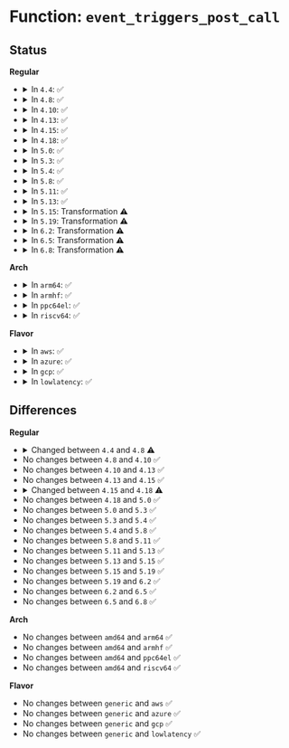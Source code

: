 # Function: <code>event_triggers_post_call</code>

## Status
<b>Regular</b>
<ul>
<li>
<details>
<summary>In <code>4.4</code>: ✅</summary>

```c
void event_triggers_post_call(struct trace_event_file *file, enum event_trigger_type tt);
```

**Collision:** Unique Global

**Inline:** No

**Transformation:** False

**Instances:**

```
In kernel/trace/trace_events_trigger.c (ffffffff811657c0)
Location: kernel/trace/trace_events_trigger.c:106
Inline: False
Direct callers:
  - kernel/trace/trace_events.c:trace_event_buffer_commit
  - kernel/trace/trace_syscalls.c:ftrace_syscall_exit
  - kernel/trace/trace_syscalls.c:ftrace_syscall_enter
  - kernel/trace/trace_kprobe.c:kretprobe_trace_func
  - kernel/trace/trace_kprobe.c:kprobe_trace_func
```
**Symbols:**

```
ffffffff811657c0-ffffffff81165812: event_triggers_post_call (STB_GLOBAL)
```
</details>
</li>
<li>
<details>
<summary>In <code>4.8</code>: ✅</summary>

```c
void event_triggers_post_call(struct trace_event_file *file, enum event_trigger_type tt, void *rec);
```

**Collision:** Unique Global

**Inline:** No

**Transformation:** False

**Instances:**

```
In kernel/trace/trace_events_trigger.c (ffffffff8116ff10)
Location: kernel/trace/trace_events_trigger.c:108
Inline: False
Direct callers:
  - kernel/trace/trace_events.c:trace_event_buffer_commit
  - kernel/trace/trace_syscalls.c:ftrace_syscall_exit
  - kernel/trace/trace_syscalls.c:ftrace_syscall_enter
  - kernel/trace/trace_kprobe.c:kretprobe_trace_func
  - kernel/trace/trace_kprobe.c:kprobe_trace_func
```
**Symbols:**

```
ffffffff8116ff10-ffffffff8116ff73: event_triggers_post_call (STB_GLOBAL)
```
</details>
</li>
<li>
<details>
<summary>In <code>4.10</code>: ✅</summary>

```c
void event_triggers_post_call(struct trace_event_file *file, enum event_trigger_type tt, void *rec);
```

**Collision:** Unique Global

**Inline:** No

**Transformation:** False

**Instances:**

```
In kernel/trace/trace_events_trigger.c (ffffffff8117b680)
Location: kernel/trace/trace_events_trigger.c:108
Inline: False
Direct callers:
  - kernel/trace/trace.c:trace_event_buffer_commit
  - kernel/trace/trace_syscalls.c:ftrace_syscall_exit
  - kernel/trace/trace_syscalls.c:ftrace_syscall_enter
  - kernel/trace/trace_kprobe.c:kretprobe_trace_func
  - kernel/trace/trace_kprobe.c:kprobe_trace_func
```
**Symbols:**

```
ffffffff8117b680-ffffffff8117b6e3: event_triggers_post_call (STB_GLOBAL)
```
</details>
</li>
<li>
<details>
<summary>In <code>4.13</code>: ✅</summary>

```c
void event_triggers_post_call(struct trace_event_file *file, enum event_trigger_type tt, void *rec);
```

**Collision:** Unique Global

**Inline:** No

**Transformation:** False

**Instances:**

```
In kernel/trace/trace_events_trigger.c (ffffffff8117e370)
Location: kernel/trace/trace_events_trigger.c:109
Inline: False
Direct callers:
  - kernel/trace/trace.c:trace_event_buffer_commit
  - kernel/trace/trace_syscalls.c:ftrace_syscall_exit
  - kernel/trace/trace_syscalls.c:ftrace_syscall_enter
  - kernel/trace/trace_kprobe.c:kretprobe_trace_func
  - kernel/trace/trace_kprobe.c:kprobe_trace_func
```
**Symbols:**

```
ffffffff8117e370-ffffffff8117e3c4: event_triggers_post_call (STB_GLOBAL)
```
</details>
</li>
<li>
<details>
<summary>In <code>4.15</code>: ✅</summary>

```c
void event_triggers_post_call(struct trace_event_file *file, enum event_trigger_type tt, void *rec);
```

**Collision:** Unique Global

**Inline:** No

**Transformation:** False

**Instances:**

```
In kernel/trace/trace_events_trigger.c (ffffffff8118bc00)
Location: kernel/trace/trace_events_trigger.c:109
Inline: False
Direct callers:
  - kernel/trace/trace.c:trace_event_buffer_commit
  - kernel/trace/trace_syscalls.c:ftrace_syscall_exit
  - kernel/trace/trace_syscalls.c:ftrace_syscall_enter
  - kernel/trace/trace_kprobe.c:kretprobe_trace_func
  - kernel/trace/trace_kprobe.c:kprobe_trace_func
```
**Symbols:**

```
ffffffff8118bc00-ffffffff8118bc5a: event_triggers_post_call (STB_GLOBAL)
```
</details>
</li>
<li>
<details>
<summary>In <code>4.18</code>: ✅</summary>

```c
void event_triggers_post_call(struct trace_event_file *file, enum event_trigger_type tt);
```

**Collision:** Unique Global

**Inline:** No

**Transformation:** False

**Instances:**

```
In kernel/trace/trace_events_trigger.c (ffffffff8119a640)
Location: kernel/trace/trace_events_trigger.c:109
Inline: False
Direct callers:
  - kernel/trace/trace.c:tracing_mark_write
  - kernel/trace/trace.c:trace_event_buffer_commit
  - kernel/trace/trace_syscalls.c:ftrace_syscall_exit
  - kernel/trace/trace_syscalls.c:ftrace_syscall_enter
  - kernel/trace/trace_kprobe.c:kretprobe_trace_func
  - kernel/trace/trace_kprobe.c:kprobe_trace_func
```
**Symbols:**

```
ffffffff8119a640-ffffffff8119a694: event_triggers_post_call (STB_GLOBAL)
```
</details>
</li>
<li>
<details>
<summary>In <code>5.0</code>: ✅</summary>

```c
void event_triggers_post_call(struct trace_event_file *file, enum event_trigger_type tt);
```

**Collision:** Unique Global

**Inline:** No

**Transformation:** False

**Instances:**

```
In kernel/trace/trace_events_trigger.c (ffffffff811a8830)
Location: kernel/trace/trace_events_trigger.c:98
Inline: False
Direct callers:
  - kernel/trace/trace.c:tracing_mark_write
  - kernel/trace/trace.c:trace_event_buffer_commit
  - kernel/trace/trace_syscalls.c:ftrace_syscall_exit
  - kernel/trace/trace_syscalls.c:ftrace_syscall_enter
  - kernel/trace/trace_kprobe.c:kretprobe_trace_func
  - kernel/trace/trace_kprobe.c:kprobe_trace_func
```
**Symbols:**

```
ffffffff811a8830-ffffffff811a8884: event_triggers_post_call (STB_GLOBAL)
```
</details>
</li>
<li>
<details>
<summary>In <code>5.3</code>: ✅</summary>

```c
void event_triggers_post_call(struct trace_event_file *file, enum event_trigger_type tt);
```

**Collision:** Unique Global

**Inline:** No

**Transformation:** False

**Instances:**

```
In kernel/trace/trace_events_trigger.c (ffffffff811b6770)
Location: kernel/trace/trace_events_trigger.c:98
Inline: False
Direct callers:
  - kernel/trace/trace.c:tracing_mark_write
  - kernel/trace/trace.c:trace_event_buffer_commit
  - kernel/trace/trace_syscalls.c:ftrace_syscall_exit
  - kernel/trace/trace_syscalls.c:ftrace_syscall_enter
  - kernel/trace/trace_kprobe.c:kretprobe_trace_func
  - kernel/trace/trace_kprobe.c:kprobe_trace_func
```
**Symbols:**

```
ffffffff811b6770-ffffffff811b67c4: event_triggers_post_call (STB_GLOBAL)
```
</details>
</li>
<li>
<details>
<summary>In <code>5.4</code>: ✅</summary>

```c
void event_triggers_post_call(struct trace_event_file *file, enum event_trigger_type tt);
```

**Collision:** Unique Global

**Inline:** No

**Transformation:** False

**Instances:**

```
In kernel/trace/trace_events_trigger.c (ffffffff811c1db0)
Location: kernel/trace/trace_events_trigger.c:99
Inline: False
Direct callers:
  - kernel/trace/trace.c:tracing_mark_write
  - kernel/trace/trace.c:trace_event_buffer_commit
  - kernel/trace/trace_syscalls.c:ftrace_syscall_exit
  - kernel/trace/trace_syscalls.c:ftrace_syscall_enter
  - kernel/trace/trace_kprobe.c:kretprobe_trace_func
  - kernel/trace/trace_kprobe.c:kprobe_trace_func
```
**Symbols:**

```
ffffffff811c1db0-ffffffff811c1e04: event_triggers_post_call (STB_GLOBAL)
```
</details>
</li>
<li>
<details>
<summary>In <code>5.8</code>: ✅</summary>

```c
void event_triggers_post_call(struct trace_event_file *file, enum event_trigger_type tt);
```

**Collision:** Unique Global

**Inline:** No

**Transformation:** False

**Instances:**

```
In kernel/trace/trace_events_trigger.c (ffffffff811db880)
Location: kernel/trace/trace_events_trigger.c:99
Inline: False
Direct callers:
  - kernel/trace/trace.c:tracing_mark_write
  - kernel/trace/trace.c:trace_event_buffer_commit
  - kernel/trace/trace_syscalls.c:ftrace_syscall_exit
  - kernel/trace/trace_syscalls.c:ftrace_syscall_enter
  - kernel/trace/trace_uprobe.c:__uprobe_trace_func
```
**Symbols:**

```
ffffffff811db880-ffffffff811db8d6: event_triggers_post_call (STB_GLOBAL)
```
</details>
</li>
<li>
<details>
<summary>In <code>5.11</code>: ✅</summary>

```c
void event_triggers_post_call(struct trace_event_file *file, enum event_trigger_type tt);
```

**Collision:** Unique Global

**Inline:** No

**Transformation:** False

**Instances:**

```
In kernel/trace/trace_events_trigger.c (ffffffff811d89b0)
Location: kernel/trace/trace_events_trigger.c:99
Inline: False
Direct callers:
  - kernel/trace/trace.c:tracing_mark_write
  - kernel/trace/trace.c:trace_event_buffer_commit
  - kernel/trace/trace_syscalls.c:ftrace_syscall_exit
  - kernel/trace/trace_syscalls.c:ftrace_syscall_enter
  - kernel/trace/trace_uprobe.c:__uprobe_trace_func
```
**Symbols:**

```
ffffffff811d89b0-ffffffff811d8a06: event_triggers_post_call (STB_GLOBAL)
```
</details>
</li>
<li>
<details>
<summary>In <code>5.13</code>: ✅</summary>

```c
void event_triggers_post_call(struct trace_event_file *file, enum event_trigger_type tt);
```

**Collision:** Unique Global

**Inline:** No

**Transformation:** False

**Instances:**

```
In kernel/trace/trace_events_trigger.c (ffffffff811d9f20)
Location: kernel/trace/trace_events_trigger.c:100
Inline: False
Direct callers:
  - kernel/trace/trace.c:tracing_mark_write
  - kernel/trace/trace.c:trace_event_buffer_commit
  - kernel/trace/trace_syscalls.c:ftrace_syscall_exit
  - kernel/trace/trace_syscalls.c:ftrace_syscall_enter
  - kernel/trace/trace_uprobe.c:__uprobe_trace_func
```
**Symbols:**

```
ffffffff811d9f20-ffffffff811d9f78: event_triggers_post_call (STB_GLOBAL)
```
</details>
</li>
<li>
<details>
<summary>In <code>5.15</code>: Transformation ⚠️</summary>

```c
void event_triggers_post_call(struct trace_event_file *file, enum event_trigger_type tt);
```

**Collision:** Unique Global

**Inline:** No

**Transformation:** True

**Instances:**

```
In kernel/trace/trace_events_trigger.c (0)
Location: kernel/trace/trace_events_trigger.c:100
Inline: False
Direct callers:
  - kernel/trace/trace.c:tracing_mark_write
  - kernel/trace/trace.c:trace_event_buffer_commit
  - kernel/trace/trace_syscalls.c:ftrace_syscall_exit
  - kernel/trace/trace_syscalls.c:ftrace_syscall_enter
  - kernel/trace/trace_uprobe.c:__uprobe_trace_func
```
**Symbols:**

```
ffffffff81cb66d6-ffffffff81cb66eb: event_triggers_post_call.cold (STB_LOCAL)
ffffffff81207900-ffffffff8120796b: event_triggers_post_call (STB_GLOBAL)
```
</details>
</li>
<li>
<details>
<summary>In <code>5.19</code>: Transformation ⚠️</summary>

```c
void event_triggers_post_call(struct trace_event_file *file, enum event_trigger_type tt);
```

**Collision:** Unique Global

**Inline:** No

**Transformation:** True

**Instances:**

```
In kernel/trace/trace_events_trigger.c (0)
Location: kernel/trace/trace_events_trigger.c:114
Inline: False
Direct callers:
  - kernel/trace/trace.c:tracing_mark_write
  - kernel/trace/trace.c:trace_event_buffer_commit
```
**Symbols:**

```
ffffffff81e676bc-ffffffff81e676d1: event_triggers_post_call.cold (STB_LOCAL)
ffffffff812432c0-ffffffff81243339: event_triggers_post_call (STB_GLOBAL)
```
</details>
</li>
<li>
<details>
<summary>In <code>6.2</code>: Transformation ⚠️</summary>

```c
void event_triggers_post_call(struct trace_event_file *file, enum event_trigger_type tt);
```

**Collision:** Unique Global

**Inline:** No

**Transformation:** True

**Instances:**

```
In kernel/trace/trace_events_trigger.c (0)
Location: kernel/trace/trace_events_trigger.c:114
Inline: False
Direct callers:
  - kernel/trace/trace.c:tracing_mark_write
  - kernel/trace/trace.c:trace_event_buffer_commit
```
**Symbols:**

```
ffffffff8205e120-ffffffff8205e135: event_triggers_post_call.cold (STB_LOCAL)
ffffffff81290dc0-ffffffff81290e39: event_triggers_post_call (STB_GLOBAL)
```
</details>
</li>
<li>
<details>
<summary>In <code>6.5</code>: Transformation ⚠️</summary>

```c
void event_triggers_post_call(struct trace_event_file *file, enum event_trigger_type tt);
```

**Collision:** Unique Global

**Inline:** No

**Transformation:** True

**Instances:**

```
In kernel/trace/trace_events_trigger.c (0)
Location: kernel/trace/trace_events_trigger.c:116
Inline: False
Direct callers:
  - kernel/trace/trace.c:tracing_mark_write
  - kernel/trace/trace.c:trace_event_buffer_commit
```
**Symbols:**

```
ffffffff820dcb63-ffffffff820dcb78: event_triggers_post_call.cold (STB_LOCAL)
ffffffff812ae030-ffffffff812ae0a9: event_triggers_post_call (STB_GLOBAL)
```
</details>
</li>
<li>
<details>
<summary>In <code>6.8</code>: Transformation ⚠️</summary>

```c
void event_triggers_post_call(struct trace_event_file *file, enum event_trigger_type tt);
```

**Collision:** Unique Global

**Inline:** No

**Transformation:** True

**Instances:**

```
In kernel/trace/trace_events_trigger.c (0)
Location: kernel/trace/trace_events_trigger.c:116
Inline: False
Direct callers:
  - kernel/trace/trace.c:tracing_mark_write
  - kernel/trace/trace.c:trace_event_buffer_commit
```
**Symbols:**

```
ffffffff821b8967-ffffffff821b897c: event_triggers_post_call.cold (STB_LOCAL)
ffffffff812ca550-ffffffff812ca5c9: event_triggers_post_call (STB_GLOBAL)
```
</details>
</li>
</ul>
<b>Arch</b>
<ul>
<li>
<details>
<summary>In <code>arm64</code>: ✅</summary>

```c
void event_triggers_post_call(struct trace_event_file *file, enum event_trigger_type tt);
```

**Collision:** Unique Global

**Inline:** No

**Transformation:** False

**Instances:**

```
In kernel/trace/trace_events_trigger.c (ffff800010241490)
Location: kernel/trace/trace_events_trigger.c:99
Inline: False
Direct callers:
  - kernel/trace/trace.c:tracing_mark_write
  - kernel/trace/trace.c:trace_event_buffer_commit
  - kernel/trace/trace_syscalls.c:ftrace_syscall_exit
  - kernel/trace/trace_syscalls.c:ftrace_syscall_enter
  - kernel/trace/trace_kprobe.c:kretprobe_trace_func
  - kernel/trace/trace_kprobe.c:kprobe_trace_func
```
**Symbols:**

```
ffff800010241490-ffff800010241508: event_triggers_post_call (STB_GLOBAL)
```
</details>
</li>
<li>
<details>
<summary>In <code>armhf</code>: ✅</summary>

```c
void event_triggers_post_call(struct trace_event_file *file, enum event_trigger_type tt);
```

**Collision:** Unique Global

**Inline:** No

**Transformation:** False

**Instances:**

```
In kernel/trace/trace_events_trigger.c (c047cf1c)
Location: kernel/trace/trace_events_trigger.c:99
Inline: False
Direct callers:
  - kernel/trace/trace.c:tracing_mark_write
  - kernel/trace/trace.c:trace_event_buffer_commit
  - kernel/trace/trace_syscalls.c:ftrace_syscall_exit
  - kernel/trace/trace_syscalls.c:ftrace_syscall_enter
  - kernel/trace/trace_kprobe.c:kretprobe_trace_func
  - kernel/trace/trace_kprobe.c:kprobe_trace_func
  - kernel/trace/trace_uprobe.c:__uprobe_trace_func
```
**Symbols:**

```
c047cf1c-c047cf84: event_triggers_post_call (STB_GLOBAL)
```
</details>
</li>
<li>
<details>
<summary>In <code>ppc64el</code>: ✅</summary>

```c
void event_triggers_post_call(struct trace_event_file *file, enum event_trigger_type tt);
```

**Collision:** Unique Global

**Inline:** No

**Transformation:** False

**Instances:**

```
In kernel/trace/trace_events_trigger.c (c0000000002d2810)
Location: kernel/trace/trace_events_trigger.c:99
Inline: False
Direct callers:
  - kernel/trace/trace.c:tracing_mark_write
  - kernel/trace/trace.c:trace_event_buffer_commit
  - kernel/trace/trace_syscalls.c:ftrace_syscall_exit
  - kernel/trace/trace_syscalls.c:ftrace_syscall_enter
  - kernel/trace/trace_kprobe.c:kretprobe_trace_func
  - kernel/trace/trace_kprobe.c:kprobe_trace_func
  - kernel/trace/trace_uprobe.c:__uprobe_trace_func
```
**Symbols:**

```
c0000000002d2810-c0000000002d28bc: event_triggers_post_call (STB_GLOBAL)
```
</details>
</li>
<li>
<details>
<summary>In <code>riscv64</code>: ✅</summary>

```c
void event_triggers_post_call(struct trace_event_file *file, enum event_trigger_type tt);
```

**Collision:** Unique Global

**Inline:** No

**Transformation:** False

**Instances:**

```
In kernel/trace/trace_events_trigger.c (ffffffe0001964a6)
Location: kernel/trace/trace_events_trigger.c:99
Inline: False
Direct callers:
  - kernel/trace/trace.c:tracing_mark_write
  - kernel/trace/trace.c:trace_event_buffer_commit
  - kernel/trace/trace_syscalls.c:ftrace_syscall_exit
  - kernel/trace/trace_syscalls.c:ftrace_syscall_enter
```
**Symbols:**

```
ffffffe0001964a6-ffffffe0001964f8: event_triggers_post_call (STB_GLOBAL)
```
</details>
</li>
</ul>
<b>Flavor</b>
<ul>
<li>
<details>
<summary>In <code>aws</code>: ✅</summary>

```c
void event_triggers_post_call(struct trace_event_file *file, enum event_trigger_type tt);
```

**Collision:** Unique Global

**Inline:** No

**Transformation:** False

**Instances:**

```
In kernel/trace/trace_events_trigger.c (ffffffff811ba3d0)
Location: kernel/trace/trace_events_trigger.c:99
Inline: False
Direct callers:
  - kernel/trace/trace.c:tracing_mark_write
  - kernel/trace/trace.c:trace_event_buffer_commit
  - kernel/trace/trace_syscalls.c:ftrace_syscall_exit
  - kernel/trace/trace_syscalls.c:ftrace_syscall_enter
  - kernel/trace/trace_kprobe.c:kretprobe_trace_func
  - kernel/trace/trace_kprobe.c:kprobe_trace_func
```
**Symbols:**

```
ffffffff811ba3d0-ffffffff811ba424: event_triggers_post_call (STB_GLOBAL)
```
</details>
</li>
<li>
<details>
<summary>In <code>azure</code>: ✅</summary>

```c
void event_triggers_post_call(struct trace_event_file *file, enum event_trigger_type tt);
```

**Collision:** Unique Global

**Inline:** No

**Transformation:** False

**Instances:**

```
In kernel/trace/trace_events_trigger.c (ffffffff811ad1b0)
Location: kernel/trace/trace_events_trigger.c:99
Inline: False
Direct callers:
  - kernel/trace/trace.c:tracing_mark_write
  - kernel/trace/trace.c:trace_event_buffer_commit
  - kernel/trace/trace_syscalls.c:ftrace_syscall_exit
  - kernel/trace/trace_syscalls.c:ftrace_syscall_enter
  - kernel/trace/trace_kprobe.c:kretprobe_trace_func
  - kernel/trace/trace_kprobe.c:kprobe_trace_func
```
**Symbols:**

```
ffffffff811ad1b0-ffffffff811ad204: event_triggers_post_call (STB_GLOBAL)
```
</details>
</li>
<li>
<details>
<summary>In <code>gcp</code>: ✅</summary>

```c
void event_triggers_post_call(struct trace_event_file *file, enum event_trigger_type tt);
```

**Collision:** Unique Global

**Inline:** No

**Transformation:** False

**Instances:**

```
In kernel/trace/trace_events_trigger.c (ffffffff811b81a0)
Location: kernel/trace/trace_events_trigger.c:99
Inline: False
Direct callers:
  - kernel/trace/trace.c:tracing_mark_write
  - kernel/trace/trace.c:trace_event_buffer_commit
  - kernel/trace/trace_syscalls.c:ftrace_syscall_exit
  - kernel/trace/trace_syscalls.c:ftrace_syscall_enter
  - kernel/trace/trace_kprobe.c:kretprobe_trace_func
  - kernel/trace/trace_kprobe.c:kprobe_trace_func
```
**Symbols:**

```
ffffffff811b81a0-ffffffff811b81f4: event_triggers_post_call (STB_GLOBAL)
```
</details>
</li>
<li>
<details>
<summary>In <code>lowlatency</code>: ✅</summary>

```c
void event_triggers_post_call(struct trace_event_file *file, enum event_trigger_type tt);
```

**Collision:** Unique Global

**Inline:** No

**Transformation:** False

**Instances:**

```
In kernel/trace/trace_events_trigger.c (ffffffff811c6240)
Location: kernel/trace/trace_events_trigger.c:99
Inline: False
Direct callers:
  - kernel/trace/trace.c:tracing_mark_write
  - kernel/trace/trace.c:trace_event_buffer_commit
  - kernel/trace/trace_syscalls.c:ftrace_syscall_exit
  - kernel/trace/trace_syscalls.c:ftrace_syscall_enter
  - kernel/trace/trace_kprobe.c:kretprobe_trace_func
  - kernel/trace/trace_kprobe.c:kprobe_trace_func
```
**Symbols:**

```
ffffffff811c6240-ffffffff811c6294: event_triggers_post_call (STB_GLOBAL)
```
</details>
</li>
</ul>

## Differences
<b>Regular</b>
<ul>
<li>
<details>
<summary>Changed between <code>4.4</code> and <code>4.8</code> ⚠️</summary>
<ul>
<li>
<b>Param added. </b>
<code>void *rec</code>
</li>
</ul>
</details>
</li>
<li>
No changes between <code>4.8</code> and <code>4.10</code> ✅
</li>
<li>
No changes between <code>4.10</code> and <code>4.13</code> ✅
</li>
<li>
No changes between <code>4.13</code> and <code>4.15</code> ✅
</li>
<li>
<details>
<summary>Changed between <code>4.15</code> and <code>4.18</code> ⚠️</summary>
<ul>
<li>
<b>Param removed. </b>
<code>void *rec</code>
</li>
</ul>
</details>
</li>
<li>
No changes between <code>4.18</code> and <code>5.0</code> ✅
</li>
<li>
No changes between <code>5.0</code> and <code>5.3</code> ✅
</li>
<li>
No changes between <code>5.3</code> and <code>5.4</code> ✅
</li>
<li>
No changes between <code>5.4</code> and <code>5.8</code> ✅
</li>
<li>
No changes between <code>5.8</code> and <code>5.11</code> ✅
</li>
<li>
No changes between <code>5.11</code> and <code>5.13</code> ✅
</li>
<li>
No changes between <code>5.13</code> and <code>5.15</code> ✅
</li>
<li>
No changes between <code>5.15</code> and <code>5.19</code> ✅
</li>
<li>
No changes between <code>5.19</code> and <code>6.2</code> ✅
</li>
<li>
No changes between <code>6.2</code> and <code>6.5</code> ✅
</li>
<li>
No changes between <code>6.5</code> and <code>6.8</code> ✅
</li>
</ul>
<b>Arch</b>
<ul>
<li>
No changes between <code>amd64</code> and <code>arm64</code> ✅
</li>
<li>
No changes between <code>amd64</code> and <code>armhf</code> ✅
</li>
<li>
No changes between <code>amd64</code> and <code>ppc64el</code> ✅
</li>
<li>
No changes between <code>amd64</code> and <code>riscv64</code> ✅
</li>
</ul>
<b>Flavor</b>
<ul>
<li>
No changes between <code>generic</code> and <code>aws</code> ✅
</li>
<li>
No changes between <code>generic</code> and <code>azure</code> ✅
</li>
<li>
No changes between <code>generic</code> and <code>gcp</code> ✅
</li>
<li>
No changes between <code>generic</code> and <code>lowlatency</code> ✅
</li>
</ul>
